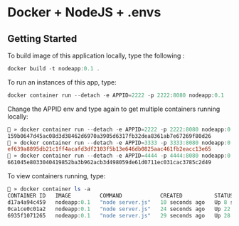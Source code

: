 # Docker + NodeJS + .envs

## Getting Started

To build image of this application locally, type the following :

```powershell
docker build -t nodeapp:0.1 .
```

To run an instances of this app, type:

```powershell
docker container run --detach -e APPID=2222 -p 2222:8080 nodeapp:0.1
```

Change the APPID env and type again to get multiple containers running locally:

```powershell
🐳 » docker container run --detach -e APPID=2222 -p 2222:8080 nodeapp:0.1
159b0647d45ac08d3d38462d6970a3905d6317fb32dea8361ab7e67269f80d26
🐳 » docker container run --detach -e APPID=3333 -p 3333:8080 nodeapp:0.1
ef639a8895db21c1ff4acafd3df2103f5b13e646db0825aac461fb2eacc13e65
🐳 » docker container run --detach -e APPID=4444 -p 4444:8080 nodeapp:0.1
661045e8033040419852ba3b962acb3d498059de61d0711ec031cac3785c2d49
```

To view containers running, type:

```powershell
🐳 » docker container ls -a
CONTAINER ID   IMAGE         COMMAND            CREATED          STATUS          APPIDS                              NAMES
d17a4a94c459   nodeapp:0.1   "node server.js"   10 seconds ago   Up 8 seconds    9999/tcp, 0.0.0.0:2222->8080/tcp   jovial_heyrovsky
0ca1ce0c01a2   nodeapp:0.1   "node server.js"   24 seconds ago   Up 22 seconds   9999/tcp, 0.0.0.0:3333->8080/tcp   trusting_euclid
6935f1071265   nodeapp:0.1   "node server.js"   29 seconds ago   Up 28 seconds   9999/tcp, 0.0.0.0:4444->8080/tcp   musing_brown
```
